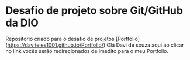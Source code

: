 # Desafio de projeto sobre Git/GitHub da DIO
Repositorio criado para o desafio de projetos
[Portfolio] (https://daviteles1001.github.io/Portfolio/)
 Olá Davi de souza aqui ao clicar no link vocês serão redirecionados de imedito para o meu Portfolio.
